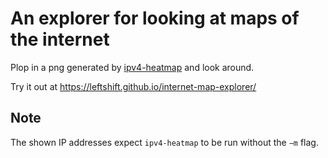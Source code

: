 # An explorer for looking at maps of the internet
Plop in a png generated by [ipv4-heatmap](https://github.com/measurement-factory/ipv4-heatmap) and look around.

Try it out at https://leftshift.github.io/internet-map-explorer/

## Note
The shown IP addresses expect `ipv4-heatmap` to be run without the `−m` flag.
